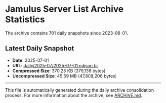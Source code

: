 # Jamulus Server List Archive Statistics

The archive contains 701 daily snapshots since 2023-08-01.

## Latest Daily Snapshot

- **Date**: 2025-07-01
- **URL**: [daily/2025-07/2025-07-01.ndjson.br](https://jamulus-archive.ap-south-1.linodeobjects.com/main/daily/2025-07/2025-07-01.ndjson.br)
- **Compressed Size**: 370.25 KB (379,136 bytes)
- **Uncompressed Size**: 45.59 MB (47,808,206 bytes)

---

This file is automatically generated during the daily archive consolidation process.
For more information about the archive, see [ARCHIVE.md](ARCHIVE.md).
